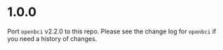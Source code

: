 # 1.0.0

Port `openbci` v2.2.0 to this repo. Please see the change log for `openbci` if you need a history of changes.

